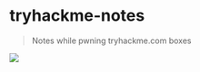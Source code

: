 # tryhackme-notes

> Notes while pwning tryhackme.com boxes

![](https://miro.medium.com/v2/resize:fit:720/format:webp/1*VcqP8AQ7utxPjy8Hoq5mqw.png)